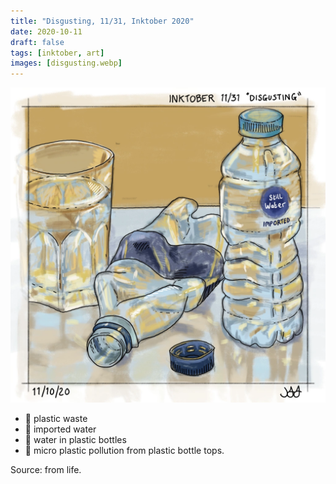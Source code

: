 ```yaml
---
title: "Disgusting, 11/31, Inktober 2020"
date: 2020-10-11
draft: false
tags: [inktober, art]
images: [disgusting.webp]
---
```


![WEBP](disgusting.webp "Disgusting")

- 🚫 plastic waste 
- 🚫 imported water 
- 🚫 water in plastic bottles 
- 🚫 micro plastic pollution from plastic bottle tops.

Source: from life.